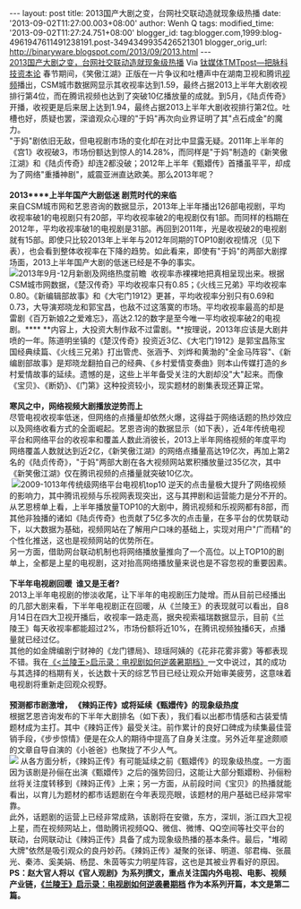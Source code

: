 --- layout: post title: 2013国产大剧之变，台网社交联动造就现象级热播
date: '2013-09-02T11:27:00.003+08:00' author: Wenh Q tags:
modified\_time: '2013-09-02T11:27:24.751+08:00' blogger\_id:
tag:blogger.com,1999:blog-4961947611491238191.post-3494349935426521301
blogger\_orig\_url: http://binaryware.blogspot.com/2013/09/2013.html ---
[\
2013国产大剧之变，台网社交联动造就现象级热播](http://www.tmtpost.com/60150.html)
Via [钛媒体TMTpost—把脉科技资本论](http://www.tmtpost.com/)
春节期间，《笑傲江湖》正版在一片争议和吐槽声中在湖南卫视和腾讯[视频](http://www.tmtpost.com/tag/%E8%A7%86%E9%A2%91 "查看 视频 中的全部文章")播出，CSM城市数据网显示其收视率达到1.59，最终占据2013上半年大剧收视排行第4位，而在腾讯视频也达到了突破10亿播放量的成就。到5月，《陆贞传奇》开播，收视更是后来居上达到1.94，最终占据2013上半年大剧收视排行第2位。吐槽也好，质疑也罢，深谙观众心理的"于妈"再次向业界证明了其"点石成金"的魔力。\
"于妈"剧依旧无敌，但电视剧市场的变化却在对比中显露无疑。2011年上半年的《宫1》收视破3，市场份额达到惊人的14.28%，而同样是"于妈"制造的《新笑傲江湖》和《陆贞传奇》却连2都没破；2012年上半年《甄嬛传》首播虽平平，却成为了网络"重播神剧"，威震亚洲直达欧美。那么2013年呢？\
\
**2013****上半年国产大剧低迷 剧荒时代的来临**\
来自CSM城市网和艺恩咨询的数据显示，2013年上半年播出126部电视剧，平均收视率破1的电视剧只有20部，平均收视率破2的电视剧仅有1部。而同样的档期在2012年，平均收视率破1的电视剧是31部。再回到2011年，光是收视破2的电视剧就有15部。即使只比较2013年上半年与2012年同期的TOP10剧收视情况（见下表），也会看到整体收视率在下降的趋势。如此看来，即使有"于妈"的两部大剧撑场面，2013上半年国产大剧的低迷已经是不争的事实。\
![2013年9月-12月新剧及网络热度前瞻](http://www.tmtpost.com/wp-content/uploads/2013/08/137784181379.jpg)
 收视率赤裸裸地把真相呈现出来。根据CSM城市网数据，《楚汉传奇》平均收视率只有0.85；《火线三兄弟》平均收视率0.80。《新编辑部故事》和《大宅门1912》更甚，平均收视率分别只有0.69和0.73，大导演郑晓龙和郭宝昌，也敌不过这落寞的市场。平均收视率最高的却是雷剧《百万新娘2之爱难忘》，高达2.12的数字是至今唯一平均收视率破2的电视剧。****
**内容上，大投资大制作敌不过雷剧。**按理说，2013年应该是大剧井喷的一年。陈道明坐镇的《楚汉传奇》投资近3亿、《大宅门1912》是郭宝昌陈宝国经典续篇、《火线三兄弟》打出管虎、张涵予、刘烨和黄渤的"全金马阵容"、《新编剧部故事》是郑晓龙翻拍自己的经典、《乡村爱情变奏曲》则本山传媒打造的乡村爱情故事的延续。遗憾的是，这些上半年备受关注的大剧却没"大"起来。而像《宝贝》、《断奶》、《门第》这种投资较小，现实题材的剧集表现还算正常。\
\
**寒风之中，网络视频大剧播放逆势而上**\
尽管电视收视率低迷，但网络的点播量却依然火爆，这得益于网络话题的热炒效应以及网络收看方式的全面崛起。艺恩咨询的数据显示（如下表），近4年传统电视平台和网络平台的收视率和覆盖人数此消彼长，2013上半年网络视频的年度平均网络覆盖人数就达到近2亿，《新笑傲江湖》的网络点播量高达19亿次，再加上第2名的《陆贞传奇》，"于妈"两部大剧在各大视频网站累积播放量过35亿次，其中《新笑傲江湖》仅在腾讯视频的点播量就突破10亿次。\
 ![2009-1013年传统级网络平台电视机top10](http://www.tmtpost.com/wp-content/uploads/2013/08/137784182334.jpg)
逆天的点击量极大提升了网络视频的影响力，其中腾讯视频与乐视网表现突出，这与其押剧和运营能力是分不开的。从艺恩榜单上看，上半年播放量TOP10的大剧中，腾讯视频和乐视网都有8部，而其他非独播的诸如《陆贞传奇》也贡献了5亿多次的点击量，在多平台的优势联动下，以大数据为基础，视频网站在了解用户口味的基础上，实现对用户"广而精"的个性化推送，这也是视频网站的优势所在。\
另一方面，借助网台联动机制也将网络播放量推向了一个高位。以上TOP10的剧单上，全都是上星的电视剧，这对抬高网络播放量来说也是不容忽视的重要因素。\
\
**下半年电视剧回暖  谁又是王者?**\
2013上半年电视剧的惨淡收尾，让下半年的电视剧压力陡增。而从目前已经播出的几部大剧来看，下半年电视剧正在回暖，从《兰陵王》的表现就可以看出，自8月14日在四大卫视开播后，收视率一路走高，据央视索福瑞数据显示，目前《兰陵王》每天收视率都能超过2%，市场份额将近10%，在腾讯视频独播6天，点播量就已经过亿。\
其他的如金牌编剧宁财神的《龙门镖局》、琼瑶阿姨的《花非花雾非雾》等都表现不错。我在[《\<兰陵王\>启示录：电视剧如何逆袭暑期档》](http://www.tmtpost.com/58248.html "点击查看《<兰陵王>启示录：电视剧如何逆袭暑期档》全文")一文中说过，其的成功与其选择的档期有关，长达数十天的综艺节目已经让观众开始审美疲劳，这意味着电视剧将重新走回观众视野。\
\
**预测都市剧激增， 《辣妈正传》或将延续《甄嬛传》的现象级热度**\
根据艺恩咨询发布的下半年大剧排名（如下表），我们看以出都市情感和古装爱情题材成为主打。其中《辣妈正传》最受关注。前作累计的良好口碑成为续集最佳营销手段，《步步惊情》便是在众人的期待中提高了自身关注度。另外近年星途颇顺的文章自导自演的《小爸爸》也聚拢了不少人气。\
[![](http://www.tmtpost.com/wp-content/uploads/2013/08/137784181379.jpg)](http://www.tmtpost.com/?attachment_id=60142)
从各方面分析，《辣妈正传》有可能延续之前《甄嬛传》的现象级热度。一方面因为该剧是孙俪在出演《甄嬛传》之后的强势回归，这能让大部分甄嬛粉、孙俪粉丝将关注度转移到《辣妈正传》上来；另一方面，从前段时间《宝贝》的热播就能看出，以育儿为题材的都市话题剧在今年表现亮眼，该题材的用户基础已经非常牢靠。\
此外，话题剧的运营上已经非常成熟，该剧将在安徽，东方，深圳，浙江四大卫视上星，而在视频网站上，借助腾讯视频QQ、微信、微博、QQ空间等社交平台的联动，台网联动让《辣妈正传》具备了成为现象级热播的基本条件。最后，"堆砌大牌"依然是吸引观众的良丹妙药。《辣妈正传》凝聚的张译、明道、邬君梅、张晨光、秦沛、奚美娟、杨昆、朱茵等实力明星阵容，这也是其被业界看好的原因。\
**PS：赵大官人将以《官人观剧》为系列撰文，重点关注国内外电视、电影、视频产业链，[《兰陵王》启示录：电视剧如何逆袭暑期档](http://www.tmtpost.com/58248.html)
作为本系列开篇，本文是第二篇。**
